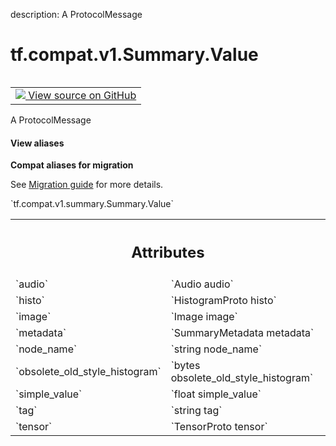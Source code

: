 description: A ProtocolMessage

<div itemscope itemtype="http://developers.google.com/ReferenceObject">
<meta itemprop="name" content="tf.compat.v1.Summary.Value" />
<meta itemprop="path" content="Stable" />
</div>

# tf.compat.v1.Summary.Value

<!-- Insert buttons and diff -->

<table class="tfo-notebook-buttons tfo-api nocontent" align="left">
<td>
  <a target="_blank" href="https://github.com/tensorflow/tensorflow/blob/r2.4/tensorflow/core/framework/summary.proto">
    <img src="https://www.tensorflow.org/images/GitHub-Mark-32px.png" />
    View source on GitHub
  </a>
</td>
</table>



A ProtocolMessage

<section class="expandable">
  <h4 class="showalways">View aliases</h4>
  <p>
<b>Compat aliases for migration</b>
<p>See
<a href="https://www.tensorflow.org/guide/migrate">Migration guide</a> for
more details.</p>
<p>`tf.compat.v1.summary.Summary.Value`</p>
</p>
</section>

<!-- Placeholder for "Used in" -->




<!-- Tabular view -->
 <table class="responsive fixed orange">
<colgroup><col width="214px"><col></colgroup>
<tr><th colspan="2"><h2 class="add-link">Attributes</h2></th></tr>

<tr>
<td>
`audio`
</td>
<td>
`Audio audio`
</td>
</tr><tr>
<td>
`histo`
</td>
<td>
`HistogramProto histo`
</td>
</tr><tr>
<td>
`image`
</td>
<td>
`Image image`
</td>
</tr><tr>
<td>
`metadata`
</td>
<td>
`SummaryMetadata metadata`
</td>
</tr><tr>
<td>
`node_name`
</td>
<td>
`string node_name`
</td>
</tr><tr>
<td>
`obsolete_old_style_histogram`
</td>
<td>
`bytes obsolete_old_style_histogram`
</td>
</tr><tr>
<td>
`simple_value`
</td>
<td>
`float simple_value`
</td>
</tr><tr>
<td>
`tag`
</td>
<td>
`string tag`
</td>
</tr><tr>
<td>
`tensor`
</td>
<td>
`TensorProto tensor`
</td>
</tr>
</table>



